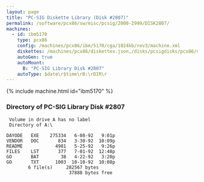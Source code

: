 ```yaml
---
layout: page
title: "PC-SIG Diskette Library (Disk #2807)"
permalink: /software/pcx86/sw/misc/pcsig/2000-2999/DISK2807/
machines:
  - id: ibm5170
    type: pcx86
    config: /machines/pcx86/ibm/5170/cga/1024kb/rev3/machine.xml
    diskettes: /machines/pcx86/diskettes.json,/disks/pcsigdisks/pcx86/diskettes.json
    autoGen: true
    autoMount:
      B: "PC-SIG Library Disk #2807"
    autoType: $date\r$time\rB:\rDIR\r
---
```


{% include machine.html id="ibm5170" %}

### Directory of PC-SIG Library Disk #2807

     Volume in drive A has no label
     Directory of A:\

    DAYODE   EXE    275334   6-08-92   9:01p
    VENDOR   DOC       834   3-30-92  10:09p
    README            4981   5-25-92   9:26p
    FILES    LST       377   7-01-92  12:48p
    GO       BAT        38   4-22-92   3:20p
    GO       TXT      1003  10-10-92  10:08p
            6 file(s)     282567 bytes
                           37888 bytes free
